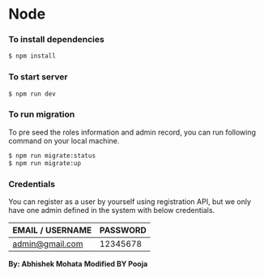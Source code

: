 # Node

### To install dependencies
```sh
$ npm install
```

### To start server
```sh
$ npm run dev
```

### To run migration
To pre seed the roles information and admin record, you can run following command on your local machine.
```sh
$ npm run migrate:status
$ npm run migrate:up
```

### Credentials
You can register as a user by yourself using registration API, but we only have one admin defined in the system with below credentials.

| EMAIL / USERNAME | PASSWORD |
| ------ | ------ |
| admin@gmail.com | 12345678 |


**By: Abhishek Mohata**
**Modified BY Pooja**
